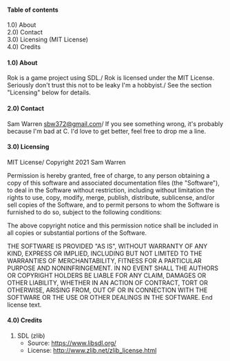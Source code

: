 #### Table of contents

1.0) About\
2.0) Contact\
3.0) Licensing (MIT License)\
4.0) Credits


#### 1.0) About

Rok is a game project using SDL./
Rok is licensed under the MIT License. Seriously don't trust this not to be leaky I'm a hobbyist./
See the section "Licensing" below for details.


#### 2.0) Contact
Sam Warren sbw372@gmail.com/
If you see something wrong, it's probably because I'm bad at C. I'd love to get better, feel free to drop me a line.

#### 3.0) Licensing
MIT License/
Copyright 2021 Sam Warren

Permission is hereby granted, free of charge, to any person obtaining a copy of this software and associated documentation files (the "Software"), to deal in the Software without restriction, including without limitation the rights to use, copy, modify, merge, publish, distribute, sublicense, and/or sell copies of the Software, and to permit persons to whom the Software is furnished to do so, subject to the following conditions:

The above copyright notice and this permission notice shall be included in all copies or substantial portions of the Software.

THE SOFTWARE IS PROVIDED "AS IS", WITHOUT WARRANTY OF ANY KIND, EXPRESS OR IMPLIED, INCLUDING BUT NOT LIMITED TO THE WARRANTIES OF MERCHANTABILITY, FITNESS FOR A PARTICULAR PURPOSE AND NONINFRINGEMENT. IN NO EVENT SHALL THE AUTHORS OR COPYRIGHT HOLDERS BE LIABLE FOR ANY CLAIM, DAMAGES OR OTHER LIABILITY, WHETHER IN AN ACTION OF CONTRACT, TORT OR OTHERWISE, ARISING FROM, OUT OF OR IN CONNECTION WITH THE SOFTWARE OR THE USE OR OTHER DEALINGS IN THE SOFTWARE.
End license text.


#### 4.0) Credits
1) SDL (zlib)
    * Source:   https://www.libsdl.org/
    * License:  http://www.zlib.net/zlib_license.html
